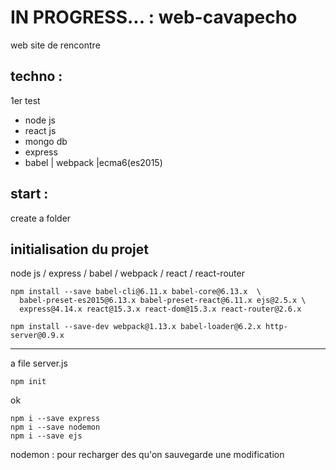

# IN PROGRESS... : web-cavapecho
web site de rencontre

## techno :
1er test
- node js
- react js
- mongo db
- express
- babel | webpack |ecma6(es2015)

## start :
create a folder

## initialisation du projet

node js / express / babel / webpack / react / react-router
```
npm install --save babel-cli@6.11.x babel-core@6.13.x  \
  babel-preset-es2015@6.13.x babel-preset-react@6.11.x ejs@2.5.x \
  express@4.14.x react@15.3.x react-dom@15.3.x react-router@2.6.x
```

```
npm install --save-dev webpack@1.13.x babel-loader@6.2.x http-server@0.9.x
```
____________________________________________________________________________________________________________________________

a file server.js
```
npm init
```
ok
```
npm i --save express
npm i --save nodemon
npm i --save ejs
```
nodemon : pour recharger des qu'on sauvegarde une modification
